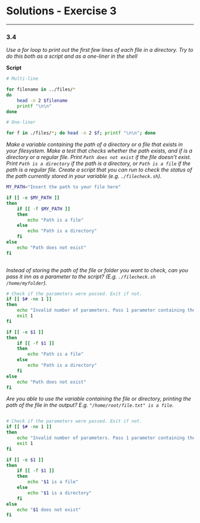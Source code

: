 # Solutions - Exercise 3

---
### 3.4

*Use a for loop to print out the first few lines of each file in a directory. Try to do this both as a script and as a one-liner in the shell*

__Script__
```bash
# Multi-line

for filename in ../files/*
do
    head -n 2 $filename
    printf "\n\n"
done

# One-liner

for f in ./files/*; do head -n 2 $f; printf "\n\n"; done
```

*Make a variable containing the path of a directory or a file that exists in your filesystem.
Make a test that checks whether the path exists, and if is a directory or a regular file. Print `Path does not exist` if the file doesn't exist. Print `Path is a directory` if the path is a directory, or `Path is a file` if the path is a regular file. Create a script that you can run to check the status of the path currently stored in your variable (e.g. `./filecheck.sh`).*

```bash
MY_PATH="Insert the path to your file here"

if [[ -e $MY_PATH ]]
then
    if [[ -f $MY_PATH ]]
    then
        echo "Path is a file"
    else
        echo "Path is a directory"
    fi
else
    echo "Path does not exist"
fi
    
```

*Instead of storing the path of the file or folder you want to check, can you pass it inn as a parameter to the script? (E.g. `./filecheck.sh /home/myfolder`).*

```bash
# Check if the parameters were passed. Exit if not.
if [[ $# -ne 1 ]]
then
    echo "Invalid number of parameters. Pass 1 parameter containing the path to a file or directory"
    exit 1
fi

if [[ -e $1 ]]
then
    if [[ -f $1 ]]
    then
        echo "Path is a file"
    else
        echo "Path is a directory"
    fi
else
    echo "Path does not exist"
fi

```
*Are you able to use the variable containing the file or directory, printing the path of the file in the output? E.g. `"/home/root/file.txt" is a file`.* 

```bash

# Check if the parameters were passed. Exit if not.
if [[ $# -ne 1 ]]
then
    echo "Invalid number of parameters. Pass 1 parameter containing the path to a file or directory"
    exit 1
fi

if [[ -e $1 ]]
then
    if [[ -f $1 ]]
    then
        echo "$1 is a file"
    else
        echo "$1 is a directory"
    fi
else
    echo "$1 does not exist"
fi

```